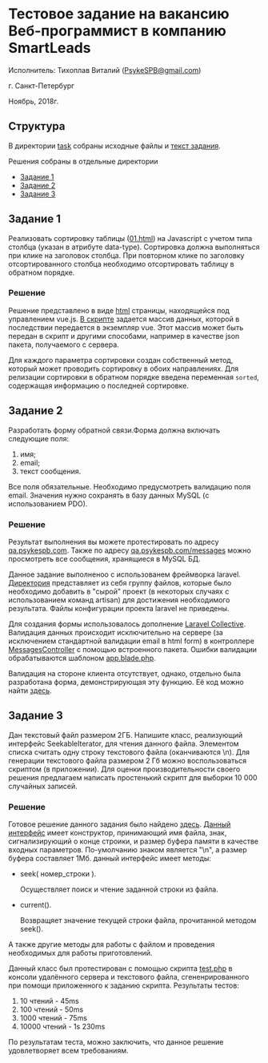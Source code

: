 # Тестовое задание на вакансию Веб-программист в компанию SmartLeads
Исполнитель: Тихоплав Виталий ([PsykeSPB@gmail.com](mailto:psykespb@gmail.com))

г. Санкт-Петербург

Ноябрь, 2018г.

## Структура
В директории [task](/task) собраны исходные файлы и [текст задания](/task/task.md).

Решения собраны в отдельные директории
- [Задание 1](/solutions/task1/)
- [Задание 2](/solutions/task2/)
- [Задание 3](/solutions/task3/)

## Задание 1
Реализовать сортировку таблицы ([01.html](/task/01.html)) на Javascript с учетом типа столбца (указан в атрибуте data-type). Сортировка должна выполняться при клике на заголовок столбца. При повторном клике по заголовку отсортированного столбца необходимо отсортировать таблицу в обратном порядке.

### Решение
Решение представлено в виде [html](/solutions/task1/index.html) страницы, находящейся под управлением vue.js. [В скрипте](/solutions/task1/js/app.js) задается массив данных, которой в последствии передается в экземпляр vue. Этот массив может быть передан в скрипт и другими способами, например в качестве json пакета, получаемого с сервера.

Для каждого параметра сортировки создан собственный метод, который может проводить сортировку в обоих направлениях. Для релизации сортировки в обратном порядке введена переменная ```sorted```, содержащая информацию о последней сортировке.

## Задание 2
Разработать форму обратной связи.Форма должна включать следующие поля: 
1) имя;
2) email;
3) текст сообщения.

Все поля обязательные. Необходимо предусмотреть валидацию поля email. Значения нужно сохранять в базу данных MySQL (с использованием PDO).

### Решение
Результат выполнения вы можете протестировать по адресу [qa.psykespb.com](http://qa.psykespb.com/). Также по адресу [qa.psykespb.com/messages](http://qa.psykespb.com/messages) можно просмотреть все сообщения, хранящиеся в MySQL БД.

Данное задание выполненоо с использованем фреймворка laravel. [Директория](/solutions/task2/) представляет из себя группу файлов, которые было необходимо добавить в "сырой" проект (в некоторых случаях с использованием команд artisan) для достижения необходимого результата. Файлы конфигурации проекта laravel не приведены.

Для создания формы использовалось дополнение [Laravel Collective](https://laravelcollective.com/docs/master/html). Валидация данных происходит исключительно на сервере (за исключением стандартной валидации email в html form) в контроллере [MessagesController](/solutions/task2/app/Http/Controllers/MessagesController.php) с помощью встроенного пакета. Ошибки валидации обрабатываются шаблоном [app.blade.php](/solutions/task2/resourses/views/layouts/app.blade.php).

Валидация на стороне клиента отсутствует, однако, отдельно была разработана форма, демонстрирующая эту функцию. Её код можно найти [здесь](https://codepen.io/psykespb/pen/MzjMoP).

## Задание 3
Дан текстовый файл размером 2ГБ. Напишите класс, реализующий интерфейс SeekableIterator, для чтения данного файла. Элементом списка считать одну строку текстового файла (оканчиваются \n). Для генерации текстового файла размером 2 Гб можно воспользоваться скриптом (в приложении). Для оценки производительности своего решения предлагаем написать простенький скрипт для выборки 10 000 случайных записей.

### Решение
Готовое решение данного задания было найдено [здесь](https://github.com/actofgod/reklama_guru_test/blob/master/src/Task3/FileLineIterator.php). [Данный интерфейс](/solutions/task3/FileLineIterator.php) имеет конструктор, принимающий имя файла, знак, сигнализирующий о конце строики, и размер буфера памяти в качестве входных параметров. По-умолчанию знаком является "\n", а размер буфера составляет 1Мб.
данный интерфейс имеет методы:

- seek( номер_строки ).

  Осуществляет поиск и чтение заданной строки из файла.
- current().

  Возвращяет значение текущей строки файла, прочитанной методом seek().

А также другие методы для работы с файлом и проведения необходимых для работы приготовлений.

Данный класс был протестирован с помощью  скрипта [test.php](/solutions/task3/test.php) в консоли удалённого сервера и текстового файла, сгененрированного при помощи приложенного к заданию скрипта. Результаты тестов:

1. 10 чтений      - 45ms
1. 100 чтений     - 50ms
2. 1000 чтений    - 75ms
3. 10000 чтений   - 1s 230ms

По результатам теста, можно заключить, что данное решение удовлетворяет всем требованиям.
